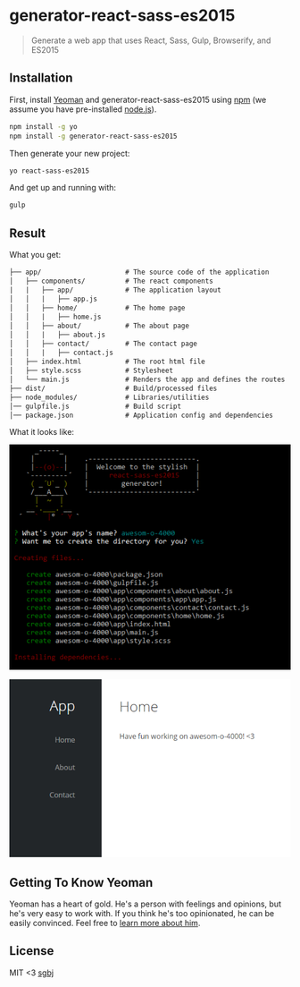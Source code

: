 # generator-react-sass-es2015
> Generate a web app that uses React, Sass, Gulp, Browserify, and ES2015

## Installation

First, install [Yeoman](http://yeoman.io) and generator-react-sass-es2015 using [npm](https://www.npmjs.com/) (we assume you have pre-installed [node.js](https://nodejs.org/)).

```bash
npm install -g yo
npm install -g generator-react-sass-es2015
```

Then generate your new project:

```bash
yo react-sass-es2015
```

And get up and running with:

```bash
gulp
```

## Result

What you get:

```
├── app/                     # The source code of the application
│   ├── components/          # The react components
|   |   ├── app/             # The application layout
│   │   |   ├── app.js
│   │   ├── home/            # The home page
│   │   |   ├── home.js           
│   │   ├── about/           # The about page
│   │   |   ├── about.js           
│   │   ├── contact/         # The contact page
│   │   |   ├── contact.js           
│   ├── index.html           # The root html file
│   ├── style.scss           # Stylesheet
│   └── main.js              # Renders the app and defines the routes
├── dist/                    # Build/processed files
├── node_modules/            # Libraries/utilities
│── gulpfile.js              # Build script
│── package.json             # Application config and dependencies
```

What it looks like:

![Console](https://raw.githubusercontent.com/sgbj/generator-react-sass-es2015/master/screenshots/console.png)

![App](https://raw.githubusercontent.com/sgbj/generator-react-sass-es2015/master/screenshots/app.png)

## Getting To Know Yeoman

Yeoman has a heart of gold. He&#39;s a person with feelings and opinions, but he&#39;s very easy to work with. If you think he&#39;s too opinionated, he can be easily convinced. Feel free to [learn more about him](http://yeoman.io/).

## License

MIT <3 [sgbj](https://github.com/sgbj)
